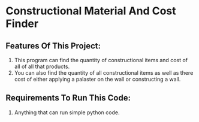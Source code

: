 # Constructional Material And Cost Finder

## Features Of This Project:

1. This program can find the quantity of constructional items and cost of all of all that products.
2. You can also find the quantity of all constructional items as well as there cost of either applying a palaster on the wall or constructing a wall.

## Requirements To Run This Code:

1. Anything that can run simple python code.
#